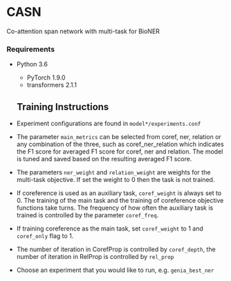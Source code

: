 # CASN
Co-attention span network with multi-task for BioNER  

### Requirements
* Python 3.6
  * PyTorch 1.9.0
  * transformers 2.1.1  
  
  
  ## Training Instructions

* Experiment configurations are found in `model*/experiments.conf`
* The parameter `main_metrics` can be selected from coref, ner, relation or any combination of the three, such as coref_ner_relation which indicates the F1 score for averaged F1 score for coref, ner and relation. The model is tuned and saved based on the resulting averaged F1 score.
* The parameters `ner_weight` and `relation_weight` are weights for the multi-task objective. If set the weight to 0 then the task is not trained.
* If coreference is used as an auxiliary task, `coref_weight` is always set to 0. The training of the main task and the training of coreference objective functions take turns. The frequency of how often the auxiliary task is trained is controlled by the parameter `coref_freq`.
* If training coreference as the main task, set `coref_weight` to 1 and `coref_only` flag to 1.
* The number of iteration in CorefProp is controlled by `coref_depth`, the number of iteration in RelProp is controlled by `rel_prop`
* Choose an experiment that you would like to run, e.g. `genia_best_ner`
